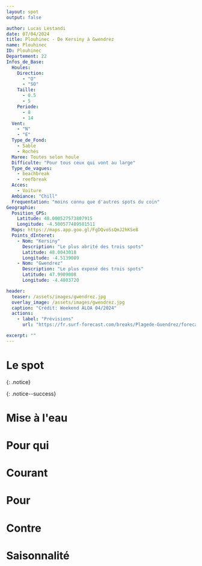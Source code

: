 ```yaml
---
layout: spot
output: false

author: Lucas Lestandi
date: 07/04/2024
title: Plouhinec - De Kersiny à Gwendrez
name: Plouhinec
ID: Plouhinec
Departement: 22
Infos_de_Base:
  Houles:
    Direction:
      - "O"
      - "SO"
    Taille:
      - 0.5
      - 5
    Periode:
      - 8
      - 14
  Vent:
    - "N"
    - "E"
  Type_de_Fond:
    - Sable
    - Rochés
  Maree: Toutes selon houle
  Difficulte: "Pour tous ceux qui vont au large"
  Type_de_vagues:
    - beachbreak
    - reefbreak
  Acces:
    - Voiture
  Ambiance: "Chill"
  Frequentation: "moins connu que d'autres spots du coin"
Geographie:
  Position_GPS:
    Latitude: 48.000527573807915
    Longitude: -4.500577489581511
  Maps: https://maps.app.goo.gl/FgDQvoSsQmJ2hKSe8
  Points_dInteret:
    - Nom: "Kersiny"
      Description: "Le plus abrité des trois spots"
      Latitude: 48.0043018 
      Longitude: -4.5139089
    - Nom: "Gwendrez"
      Description: "Le plus exposé des trois spots"
      Latitude: 47.9909008
      Longitude: -4.4803720

header: 
  teaser: /assets/images/gwendrez.jpg
  overlay_image: /assets/images/gwendrez.jpg
  caption: "Crédit: Weekend ALOA 04/2024"
  actions:
    - label: "Prévisions"
      url: "https://fr.surf-forecast.com/breaks/Plagede-Guendrez/forecasts/latest/six_day"

excerpt: ""
---
```


# Le spot


{: .notice}


{: .notice--success}

# Mise à l'eau


# Pour qui

# Courant

# Pour

# Contre
  
# Saisonnalité
